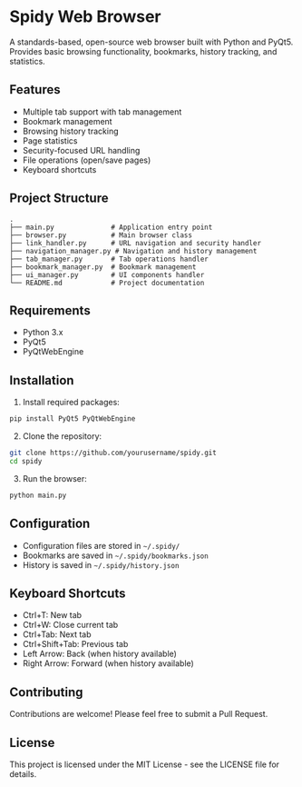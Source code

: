 # Spidy Web Browser

A standards-based, open-source web browser built with Python and PyQt5. Provides basic browsing functionality, bookmarks, history tracking, and statistics.

## Features

- Multiple tab support with tab management
- Bookmark management
- Browsing history tracking
- Page statistics
- Security-focused URL handling
- File operations (open/save pages)
- Keyboard shortcuts

## Project Structure

```
.
├── main.py              # Application entry point
├── browser.py           # Main browser class
├── link_handler.py      # URL navigation and security handler
├── navigation_manager.py # Navigation and history management
├── tab_manager.py       # Tab operations handler
├── bookmark_manager.py  # Bookmark management
├── ui_manager.py        # UI components handler
└── README.md            # Project documentation
```

## Requirements

- Python 3.x
- PyQt5
- PyQtWebEngine

## Installation

1. Install required packages:
```bash
pip install PyQt5 PyQtWebEngine
```

2. Clone the repository:
```bash
git clone https://github.com/yourusername/spidy.git
cd spidy
```

3. Run the browser:
```bash
python main.py
```

## Configuration

- Configuration files are stored in `~/.spidy/`
- Bookmarks are saved in `~/.spidy/bookmarks.json`
- History is saved in `~/.spidy/history.json`

## Keyboard Shortcuts

- Ctrl+T: New tab
- Ctrl+W: Close current tab
- Ctrl+Tab: Next tab
- Ctrl+Shift+Tab: Previous tab
- Left Arrow: Back (when history available)
- Right Arrow: Forward (when history available)

## Contributing

Contributions are welcome! Please feel free to submit a Pull Request.

## License

This project is licensed under the MIT License - see the LICENSE file for details.

